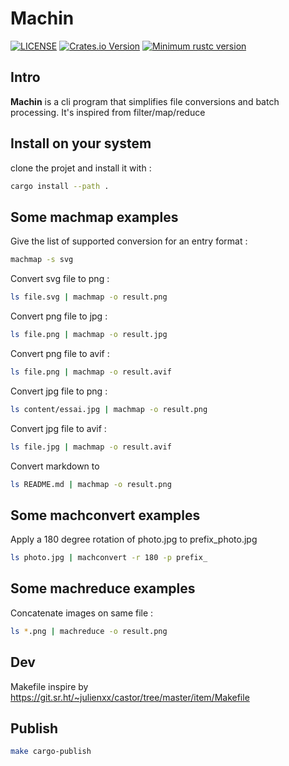 # Machin

[![LICENSE](https://img.shields.io/badge/license-MIT-blue.svg)](LICENSE)
[![Crates.io Version](https://img.shields.io/crates/v/machin.svg)](https://crates.io/crates/machin)
[![Minimum rustc version](https://img.shields.io/badge/rustc-1.60.0+-lightgray.svg)](#rust-version-requirements)

## Intro

**Machin** is a cli program that simplifies file conversions and batch processing.
It's inspired from filter/map/reduce

## Install on your system

clone the projet and install it with :

```zsh
cargo install --path .
```

## Some **machmap** examples

Give the list of supported conversion for an entry format :

```zsh
machmap -s svg
```

Convert svg file to png :

```zsh
ls file.svg | machmap -o result.png
```

Convert png file to jpg :

```zsh
ls file.png | machmap -o result.jpg
```

Convert png file to avif :

```zsh
ls file.png | machmap -o result.avif
```

Convert jpg file to png :

```zsh
ls content/essai.jpg | machmap -o result.png
```

Convert jpg file to avif :

```zsh
ls file.jpg | machmap -o result.avif
```

Convert markdown to 

```zsh
ls README.md | machmap -o result.png
```

## Some **machconvert** examples

Apply a 180 degree rotation of photo.jpg to prefix_photo.jpg

```zsh
ls photo.jpg | machconvert -r 180 -p prefix_
```

## Some **machreduce** examples

Concatenate images on same file :

```zsh
ls *.png | machreduce -o result.png
```

## Dev

Makefile inspire by https://git.sr.ht/~julienxx/castor/tree/master/item/Makefile

## Publish

```zsh
make cargo-publish
```
